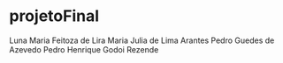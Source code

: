 # projetoFinal

Luna Maria Feitoza de Lira
Maria Julia de Lima Arantes
Pedro Guedes de Azevedo
Pedro Henrique Godoi Rezende

